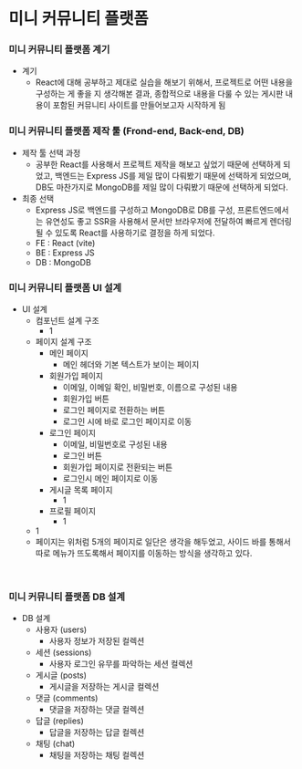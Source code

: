# 미니 커뮤니티 플랫폼

### 미니 커뮤니티 플랫폼 계기

- 계기
  - React에 대해 공부하고 제대로 실습을 해보기 위해서, 프로젝트로 어떤 내용을 구성하는 게 좋을 지 생각해본 결과, 종합적으로 내용을 다룰 수 있는 게시판 내용이 포함된 커뮤니티 사이트를 만들어보고자 시작하게 됨

### 미니 커뮤니티 플랫폼 제작 툴 (Frond-end, Back-end, DB)

- 제작 툴 선택 과정
  - 공부한 React를 사용해서 프로젝트 제작을 해보고 싶었기 때문에 선택하게 되었고, 백엔드는 Express JS를 제일 많이 다뤄봤기 때문에 선택하게 되었으며, DB도 마찬가지로 MongoDB를 제일 많이 다뤄봤기 때문에 선택하게 되었다.
- 최종 선택
  - Express JS로 백엔드를 구성하고 MongoDB로 DB를 구성, 프론트엔드에서는 유연성도 좋고 SSR을 사용해서 문서만 브라우저에 전달하여 빠르게 렌더링될 수 있도록 React를 사용하기로 결정을 하게 되었다.
  - FE : React (vite)
  - BE : Express JS
  - DB : MongoDB

### 미니 커뮤니티 플랫폼 UI 설계

- UI 설계
  - 컴포넌트 설계 구조
    - 1
  - 페이지 설계 구조
    - 메인 페이지
      - 메인 헤더와 기본 텍스트가 보이는 페이지
    - 회원가입 페이지
      - 이메일, 이메일 확인, 비밀번호, 이름으로 구성된 내용
      - 회원가입 버튼
      - 로그인 페이지로 전환하는 버튼
      - 로그인 시에 바로 로그인 페이지로 이동
    - 로그인 페이지
      - 이메일, 비밀번호로 구성된 내용
      - 로그인 버튼
      - 회원가입 페이지로 전환되는 버튼
      - 로그인시 메인 페이지로 이동
    - 게시글 목록 페이지
      - 1
    - 프로필 페이지
      - 1
  - 1
  - 페이지는 위처럼 5개의 페이지로 일단은 생각을 해두었고, 사이드 바를 통해서 따로 메뉴가 뜨도록해서 페이지를 이동하는 방식을 생각하고 있다.

<br />

### 미니 커뮤니티 플랫폼 DB 설계

- DB 설계
  - 사용자 (users)
    - 사용자 정보가 저장된 컬렉션
  - 세션 (sessions)
    - 사용자 로그인 유무를 파악하는 세션 컬렉션
  - 게시글 (posts)
    - 게시글을 저장하는 게시글 컬렉션
  - 댓글 (comments)
    - 댓글을 저장하는 댓글 컬렉션
  - 답글 (replies)
    - 답글을 저장하는 답글 컬렉션
  - 채팅 (chat)
    - 채팅을 저장하는 채팅 컬렉션
